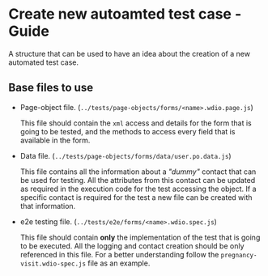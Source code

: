 # Create new autoamted test case - Guide

A structure that can be used to have an idea about the creation of a new automated test case.

## Base files to use

* Page-object file. (`../tests/page-objects/forms/<name>.wdio.page.js`)

    This file should contain the `xml` access and details for the form that is going to be tested, and the methods to access every field that is available in the form.

* Data file. (`../tests/page-objects/forms/data/user.po.data.js`)

    This file contains all the information about a _"dummy"_ contact that can be used for testing. All the attributes from this contact can be updated as required in the execution code for the test accessing the object. If a specific contact is required for the test a new file can be created with that information.

* e2e testing file. (`../tests/e2e/forms/<name>.wdio.spec.js`)

    This file should contain **only** the implementation of the test that is going to be executed. All the logging and contact creation should be only referenced in this file. For a better understanding follow the `pregnancy-visit.wdio-spec.js` file as an example.